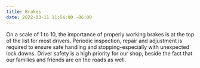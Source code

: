 ```yaml
---
title: Brakes
date: 2022-03-11 11:54:00 -06:00
---
```


On a scale of 1 to 10, the importance of properly working brakes is at the top of the list for most drivers.  Periodic inspection, repair and adjustment is required to ensure safe handling and stopping-especially with unexpected lock downs.  Driver safety is a high priority for our shop, beside the fact that our families and friends are on the roads as well.